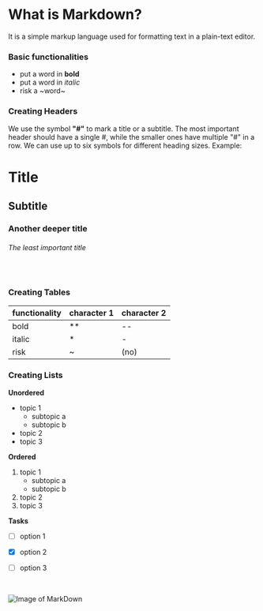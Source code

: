 # What is Markdown?

It is a simple markup language used for formatting text in a plain-text editor.

### **Basic functionalities**
* put a word in **bold**
* put a word in _italic_
* risk a ~word~

### **Creating Headers** 


We use the symbol __"#"__ to mark a title or a subtitle.
The most important header should have a single #, while the smaller ones have multiple "#" in a row. We can use up to six symbols for different heading sizes.
Example:

# Title 

##  Subtitle 
### Another deeper title

###### The least important title
&nbsp;

### **Creating Tables**
functionality | character 1 | character 2
---|---|---
bold |**|--
italic| * | -
risk | ~ | (no)

### **Creating Lists**
**Unordered**
* topic 1
   * subtopic a
   * subtopic b
* topic 2
* topic 3

**Ordered**
1. topic 1
   * subtopic a
   * subtopic b
1. topic 2
1. topic 3

**Tasks**
- [ ] option 1
- [x] option 2
- [ ] option 3


&nbsp;

![Image of MarkDown](https://ourcodeworld.com/public-media/articles/articleocw-5755472112ab3.jpg)